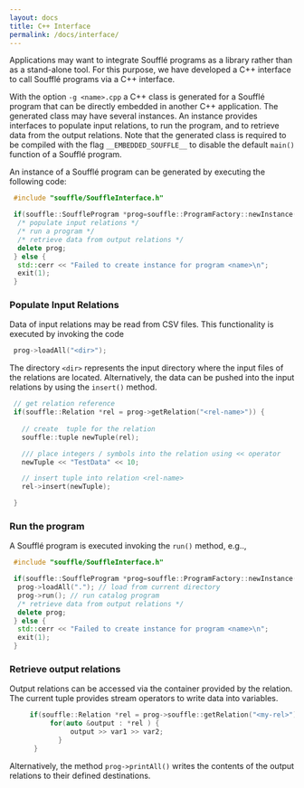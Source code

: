```yaml
---
layout: docs
title: C++ Interface
permalink: /docs/interface/
---
```


Applications may want to integrate Soufflé programs as a library rather than as a stand-alone tool. 
For this purpose, we have developed a C++ interface to call Soufflé programs via a C++ interface. 

With the option ```-g <name>.cpp``` a C++ class is generated for a Soufflé program that can be directly embedded in another C++ application. 
The generated class may have several instances.
An instance provides interfaces to populate input relations, 
to run the program, 
and to retrieve data from the output relations. 
Note that the generated class is required to be compiled with the flag ```__EMBEDDED_SOUFFLE__``` to disable the default `main()` function of a Soufflé program. 

An instance of a Soufflé program can be generated by executing the following code:
```cpp
 #include "souffle/SouffleInterface.h"

 if(souffle::SouffleProgram *prog=souffle::ProgramFactory::newInstance("<name>")) {
  /* populate input relations */
  /* run a program */
  /* retrieve data from output relations */
  delete prog;
 } else { 
  std::cerr << "Failed to create instance for program <name>\n";
  exit(1);       
 } 
```

### Populate Input Relations

Data of input relations may be read from CSV files. This functionality is executed by invoking the code
```cpp
 prog->loadAll("<dir>"); 
````

The directory ```<dir>``` represents the input directory where the input files of the relations are located. 
Alternatively, the data can be pushed into the input relations by using the ```insert()``` method. 
```cpp
 // get relation reference 
 if(souffle::Relation *rel = prog->getRelation("<rel-name>")) {
   
   // create  tuple for the relation
   souffle::tuple newTuple(rel); 

   /// place integers / symbols into the relation using << operator
   newTuple << "TestData" << 10; 

   // insert tuple into relation <rel-name>
   rel->insert(newTuple);

 }
``` 

### Run the program

A Soufflé program is executed invoking the  ```run()``` method, e.g.., 
```cpp
 #include "souffle/SouffleInterface.h"

 if(souffle::SouffleProgram *prog=souffle::ProgramFactory::newInstance("<name>")) {
  prog->loadAll("."); // load from current directory
  prog->run(); // run catalog program
  /* retrieve data from output relations */
  delete prog;
 } else { 
  std::cerr << "Failed to create instance for program <name>\n";
  exit(1);       
 } 
```

### Retrieve output relations

Output relations can be accessed via the container provided by the relation. 
The current tuple provides stream operators to write data into variables.
```cpp
     if(souffle::Relation *rel = prog->souffle::getRelation("<my-rel>")) {
          for(auto &output : *rel ) {
               output >> var1 >> var2;
            }
      } 
```
Alternatively, the method ```prog->printAll()``` writes the contents of the output relations to their defined destinations. 

